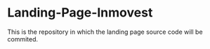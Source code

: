 # Landing-Page-Inmovest
This is the repository in which the landing page source code will be commited.
